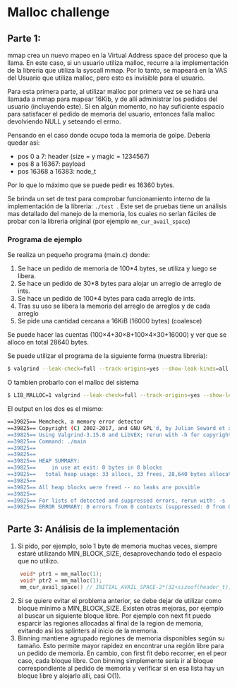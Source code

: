 # Malloc challenge

## Parte 1:

mmap crea un nuevo mapeo en la Virtual Address space del proceso que la llama.
En este caso, si un usuario utiliza malloc, recurre a la implementación de la libreria que utiliza la syscall mmap. Por lo tanto, se mapeará en la VAS del Usuario que utiliza malloc, pero esto es invisible para el usuario.

Para esta primera parte, al utilizar malloc por primera vez se se hará una llamada a mmap para mapear 16Kib, y de allí administrar los pedidos del usuario (incluyendo este). Si en algún momento, no hay suficiente espacio para satisfacer el pedido de memoria del usuario, entonces falla malloc devolviendo NULL y seteando el errno.

Pensando en el caso donde ocupo toda la memoria de golpe. Debería quedar así:  
* pos 0 a 7: header (size =  y magic = 1234567)
* pos 8 a 16367: payload
* pos 16368 a 16383: node_t

Por lo que lo máximo que se puede pedir es 16360 bytes.

Se brinda un set de test para comprobar funcionamiento interno de la implementación de la libreria:  ```./test ```.
Este set de pruebas tiene un análisis mas detallado del manejo de la memoria, los cuales no serían fáciles de probar con la libreria original (por ejemplo ```mm_cur_avail_space```)

### Programa de ejemplo

Se realiza un pequeño programa (main.c) donde:
1. Se hace un pedido de memoria de 100*4 bytes, se utiliza y luego se libera.
2. Se hace un pedido de 30*8 bytes para alojar un arreglo de arreglo de ints.
3. Se hace un pedido de 100*4 bytes para cada arreglo de ints.
4. Tras su uso se libera la memoria del arreglo de arreglos y de cada arreglo
5. Se pide una cantidad cercana a 16KiB (16000 bytes) (coalesce)

Se puede hacer las cuentas (100×4+30×8+100×4×30+16000) y ver que se alloco en total 28640 bytes.

Se puede utilizar el programa de la siguiente forma (nuestra libreria):
```bash
$ valgrind --leak-check=full --track-origins=yes --show-leak-kinds=all ./main
```
O tambien probarlo con el malloc del sistema
```bash
$ LIB_MALLOC=1 valgrind --leak-check=full --track-origins=yes --show-leak-kinds=all ./main
```
El output en los dos es el mismo:
```bash
==39825== Memcheck, a memory error detector
==39825== Copyright (C) 2002-2017, and GNU GPL'd, by Julian Seward et al.
==39825== Using Valgrind-3.15.0 and LibVEX; rerun with -h for copyright info
==39825== Command: ./main
==39825== 
==39825== 
==39825== HEAP SUMMARY:
==39825==     in use at exit: 0 bytes in 0 blocks
==39825==   total heap usage: 33 allocs, 33 frees, 28,640 bytes allocated
==39825== 
==39825== All heap blocks were freed -- no leaks are possible
==39825== 
==39825== For lists of detected and suppressed errors, rerun with: -s
==39825== ERROR SUMMARY: 0 errors from 0 contexts (suppressed: 0 from 0)
```
## Parte 3: Análisis de la implementación
1. Si pido, por ejemplo, solo 1 byte de memoria muchas veces, siempre estaré utilizando MIN_BLOCK_SIZE, desaprovechando todo el espacio que no utilizo.
```c
    void* ptr1 = mm_malloc(1);
    void* ptr2 = mm_malloc(1);
    mm_cur_avail_space() // INITIAL_AVAIL_SPACE-2*(32+sizeof(header_t)) = 16360-80=16280
```
2. Si se quiere evitar el problema anterior, se debe dejar de utilizar como bloque minimo a MIN_BLOCK_SIZE.
 Existen otras mejoras, por ejemplo al buscar un siguiente bloque libre. Por ejemplo con next fit puedo esparcir las regiones allocadas al final de la region de memoria, evitando así los splinters al inicio de la memoria.
3. Binning mantiene agrupado regiones de memoria disponibles según su tamaño. Esto permite mayor rapidez en encontrar una región libre para un pedido de memoria. En cambio, con first fit debo recorrer, en el peor caso, cada bloque libre. Con binning simplemente sería ir al bloque correspondiente al pedido de memoria y verificar si en esa lista hay un bloque libre y alojarlo allí, casi O(1).